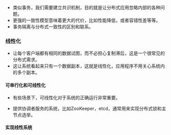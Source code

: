 - 类似事务，我们需要建立共识机制，目的就是让分布式应用忽略内部的各种问题。
- 更强的一致性模型意味着更大的代价，比如性能降低，或者容错性差等等。
- 事务隔离与分布式一致性的区别和联系。

### 线性化
- 让每个客户端都有相同的数据试图，而不必担心复制滞后，这是一个很常见的分布式需求。
- 这让系统看起来只有一个数据副本，这就是线性化，应用程序不用关心系统内的多个副本。

#### 可串行化和可线性化
- 有些场景下，可线性化对于系统的正确运行非常重要。

- 提供协调者服务的系统，比如ZooKeeper，etcd，通常用来实现分布式锁和主节点选举。

#### 实现线性系统
